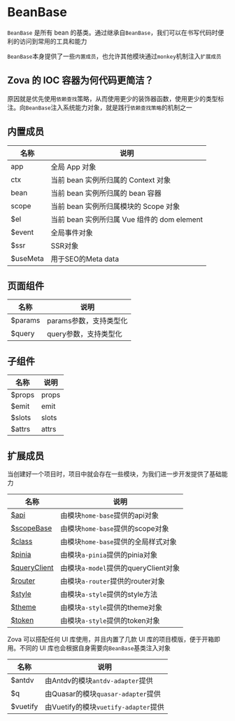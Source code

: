 # BeanBase

`BeanBase` 是所有 bean 的基类。通过继承自`BeanBase`，我们可以在书写代码时便利的访问到常用的工具和能力

`BeanBase`本身提供了一些`内置成员`，也允许其他模块通过`monkey`机制注入`扩展成员`

## Zova 的 IOC 容器为何代码更简洁？

原因就是优先使用`依赖查找`策略，从而使用更少的装饰器函数，使用更少的类型标注。向`BeanBase`注入系统能力对象，就是践行`依赖查找策略`的机制之一

## 内置成员

| 名称     | 说明                                        |
| -------- | ------------------------------------------- |
| app      | 全局 App 对象                               |
| ctx      | 当前 bean 实例所归属的 Context 对象         |
| bean     | 当前 bean 实例所归属的 bean 容器            |
| scope    | 当前 bean 实例所归属模块的 Scope 对象       |
| $el      | 当前 bean 实例所归属 Vue 组件的 dom element |
| $event   | 全局事件对象                                |
| $ssr     | SSR对象                                     |
| $useMeta | 用于SEO的Meta data                          |

## 页面组件

| 名称    | 说明                   |
| ------- | ---------------------- |
| $params | params参数，支持类型化 |
| $query  | query参数，支持类型化  |

## 子组件

| 名称   | 说明  |
| ------ | ----- |
| $props | props |
| $emit  | emit  |
| $slots | slots |
| $attrs | attrs |

## 扩展成员

当创建好一个项目时，项目中就会存在一些模块，为我们进一步开发提供了基础能力

| 名称                                                    | 说明                                 |
| ------------------------------------------------------- | ------------------------------------ |
| [$api](../../techniques/api/introduction.md)            | 由模块`home-base`提供的api对象       |
| [$scopeBase](../../essentials/scope/introduction.md)    | 由模块`home-base`提供的scope对象     |
| [$class](../../techniques/css-in-js/class.md)           | 由模块`home-base`提供的全局样式对象  |
| [$pinia](../../vue/pinia.md)                            | 由模块`a-pinia`提供的pinia对象       |
| [$queryClient](../../techniques/model/introduction.md)  | 由模块`a-model`提供的queryClient对象 |
| [$router](../../techniques/router/navigation-guards.md) | 由模块`a-router`提供的router对象     |
| [$style](../../techniques/css-in-js/style.md)           | 由模块`a-style`提供的style方法       |
| [$theme](../../techniques/css-in-js/theme.md)           | 由模块`a-style`提供的theme对象       |
| [$token](../../techniques/css-in-js/token.md)           | 由模块`a-style`提供的token对象       |

Zova 可以搭配任何 UI 库使用，并且内置了几款 UI 库的项目模版，便于开箱即用。不同的 UI 库也会根据自身需要向`BeanBase`基类注入对象

| 名称     | 说明                                 |
| -------- | ------------------------------------ |
| $antdv   | 由Antdv的模块`antdv-adapter`提供     |
| $q       | 由Quasar的模块`quasar-adapter`提供   |
| $vuetify | 由Vuetify的模块`vuetify-adapter`提供 |
